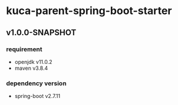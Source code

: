 # kuca-parent-spring-boot-starter

## v1.0.0-SNAPSHOT
### requirement
- openjdk v11.0.2
- maven  v3.8.4
### dependency version
- spring-boot v2.7.11
